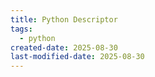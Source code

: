 ```yaml
---
title: Python Descriptor
tags:
  - python
created-date: 2025-08-30
last-modified-date: 2025-08-30
---
```

